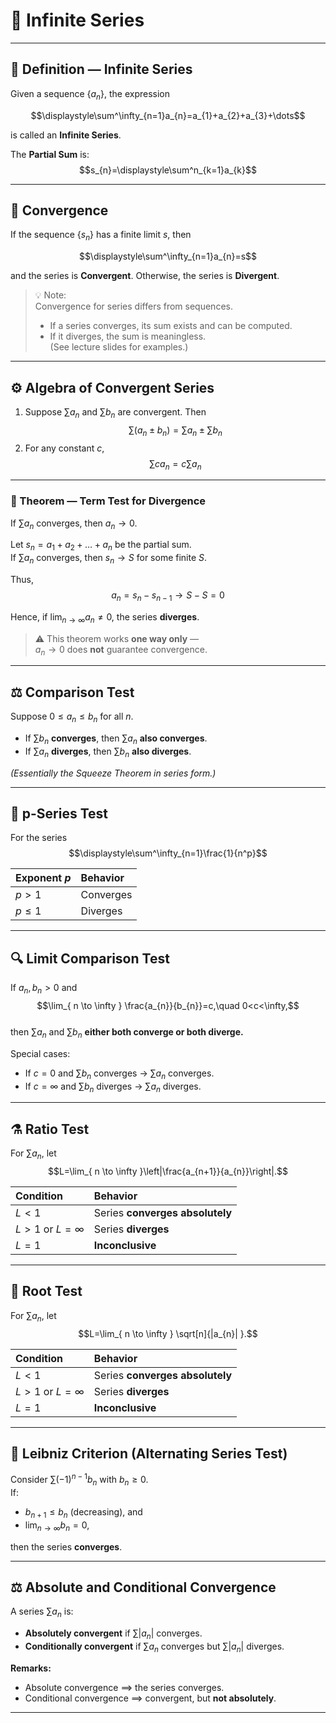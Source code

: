 # 📘 Infinite Series

---

## 🧩 Definition — Infinite Series
Given a sequence $\{a_{n}\}$, the expression  

$$\displaystyle\sum^\infty_{n=1}a_{n}=a_{1}+a_{2}+a_{3}+\dots$$  

is called an **Infinite Series**.

The **Partial Sum** is:  
$$s_{n}=\displaystyle\sum^n_{k=1}a_{k}$$

---

## 🔄 Convergence
If the sequence $\{s_{n}\}$ has a finite limit $s$, then  

$$\displaystyle\sum^\infty_{n=1}a_{n}=s$$  

and the series is **Convergent**. Otherwise, the series is **Divergent**.

> 💡 Note:  
> Convergence for series differs from sequences.  
> - If a series converges, its sum exists and can be computed.  
> - If it diverges, the sum is meaningless.  
> (See lecture slides for examples.)

---

## ⚙️ Algebra of Convergent Series
1. Suppose $\sum a_{n}$ and $\sum b_{n}$ are convergent. Then  
   $$\sum(a_{n}\pm b_{n})=\sum a_{n}\pm \sum b_{n}$$  
2. For any constant $c$,  
   $$\sum c a_{n}=c\sum a_{n}$$

---

### 📜 Theorem — Term Test for Divergence
If $\sum a_{n}$ converges, then $a_{n}\to 0$.

Let $s_{n}=a_{1}+a_{2}+\dots+a_{n}$ be the partial sum.  
If $\sum a_{n}$ converges, then $s_{n}\to S$ for some finite $S$.  

Thus,  
$$a_{n}=s_{n}-s_{n-1}\to S-S=0$$  

Hence, if $\lim_{ n \to \infty }a_{n}\neq 0$, the series **diverges**.  

> ⚠️ This theorem works **one way only** —  
> $a_{n}\to 0$ does **not** guarantee convergence.

---

## ⚖️ Comparison Test
Suppose $0\leq a_{n}\leq b_{n}$ for all $n$.

- If $\sum b_{n}$ **converges**, then $\sum a_{n}$ **also converges**.  
- If $\sum a_{n}$ **diverges**, then $\sum b_{n}$ **also diverges**.

*(Essentially the Squeeze Theorem in series form.)*

---

## 🔢 p-Series Test
For the series  
$$\displaystyle\sum^\infty_{n=1}\frac{1}{n^p}$$  

| Exponent $p$ | Behavior |
|:--|:--|
| $p > 1$ | Converges |
| $p \leq 1$ | Diverges |

---

## 🔍 Limit Comparison Test
If $a_{n},b_{n}>0$ and  
$$\lim_{ n \to \infty } \frac{a_{n}}{b_{n}}=c,\quad 0<c<\infty,$$  
then $\sum a_{n}$ and $\sum b_{n}$ **either both converge or both diverge.**

Special cases:
- If $c=0$ and $\sum b_{n}$ converges → $\sum a_{n}$ converges.  
- If $c=\infty$ and $\sum b_{n}$ diverges → $\sum a_{n}$ diverges.

---

## ⚗️ Ratio Test
For $\sum a_{n}$, let  
$$L=\lim_{ n \to \infty }\left|\frac{a_{n+1}}{a_{n}}\right|.$$

| Condition | Behavior |
|:--|:--|
| $L < 1$ | Series **converges absolutely** |
| $L > 1$ or $L = \infty$ | Series **diverges** |
| $L = 1$ | **Inconclusive** |

---

## 🌱 Root Test
For $\sum a_{n}$, let  
$$L=\lim_{ n \to \infty } \sqrt[n]{|a_{n}| }.$$

| Condition | Behavior |
|:--|:--|
| $L < 1$ | Series **converges absolutely** |
| $L > 1$ or $L = \infty$ | Series **diverges** |
| $L = 1$ | **Inconclusive** |

---

## 🔁 Leibniz Criterion (Alternating Series Test)
Consider $\sum(-1)^{n-1}b_{n}$ with $b_{n}\geq{0}$.  
If:
- $b_{n+1} \leq b_{n}$ (decreasing), and  
- $\lim_{ n \to \infty }b_{n}=0$,  

then the series **converges**.

---

## ⚖️ Absolute and Conditional Convergence
A series $\sum a_{n}$ is:

- **Absolutely convergent** if $\sum|a_{n}|$ converges.  
- **Conditionally convergent** if $\sum a_{n}$ converges but $\sum|a_{n}|$ diverges.

**Remarks:**
- Absolute convergence ⟹ the series converges.  
- Conditional convergence ⟹ convergent, but **not absolutely**.

---
